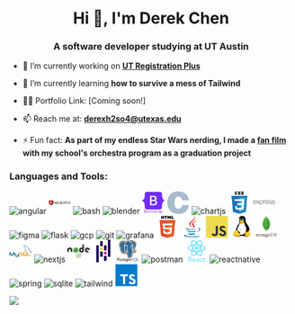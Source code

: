 <h1 align="center">Hi 👋, I'm Derek Chen</h1>
<h3 align="center">A software developer studying at UT Austin</h3>

- 🔭 I’m currently working on [**UT Registration Plus**](https://chromewebstore.google.com/detail/ut-registration-plus/hboadpjkoaieogjimneceaahlppnipaa)

- 🌱 I’m currently learning **how to survive a mess of Tailwind**

- 👨‍💻 Portfolio Link: [Coming soon!]

- 📫 Reach me at: **derexh2so4@utexas.edu**

- ⚡ Fun fact: **As part of my endless Star Wars nerding, I made a [fan film](https://youtu.be/vKaddjF631c?t=1282) with my school's orchestra program as a graduation project**


<p align="left">
</p>

<h3 align="left">Languages and Tools:</h3>
<p align="left">
  <img src="https://angular.io/assets/images/logos/angular/angular.svg" alt="angular" width="40" height="40" />
  <img src="https://raw.githubusercontent.com/devicons/devicon/master/icons/angularjs/angularjs-original-wordmark.svg" alt="angularjs" width="40" height="40" />
  <img src="https://www.vectorlogo.zone/logos/gnu_bash/gnu_bash-icon.svg" alt="bash" width="40" height="40" />
  <img src="https://download.blender.org/branding/community/blender_community_badge_white.svg" alt="blender" width="40" height="40" />
  <img src="https://raw.githubusercontent.com/devicons/devicon/master/icons/bootstrap/bootstrap-plain-wordmark.svg" alt="bootstrap" width="40" height="40" />
  <img src="https://raw.githubusercontent.com/devicons/devicon/master/icons/c/c-original.svg" alt="c" width="40" height="40" />
  <img src="https://www.chartjs.org/media/logo-title.svg" alt="chartjs" width="40" height="40" />
  <img src="https://raw.githubusercontent.com/devicons/devicon/master/icons/css3/css3-original-wordmark.svg" alt="css3" width="40" height="40" />
  <img src="https://raw.githubusercontent.com/devicons/devicon/master/icons/express/express-original-wordmark.svg" alt="express" width="40" height="40" />
  <img src="https://www.vectorlogo.zone/logos/figma/figma-icon.svg" alt="figma" width="40" height="40" />
  <img src="https://cdn.jsdelivr.net/gh/devicons/devicon@latest/icons/flask/flask-original.svg" alt="flask" width="40" height="40" />
  <img src="https://www.vectorlogo.zone/logos/google_cloud/google_cloud-icon.svg" alt="gcp" width="40" height="40" />
  <img src="https://www.vectorlogo.zone/logos/git-scm/git-scm-icon.svg" alt="git" width="40" height="40" />
  <img src="https://www.vectorlogo.zone/logos/grafana/grafana-icon.svg" alt="grafana" width="40" height="40" />
  <img src="https://raw.githubusercontent.com/devicons/devicon/master/icons/html5/html5-original-wordmark.svg" alt="html5" width="40" height="40" />
  <img src="https://raw.githubusercontent.com/devicons/devicon/master/icons/java/java-original.svg" alt="java" width="40" height="40" />
  <img src="https://raw.githubusercontent.com/devicons/devicon/master/icons/javascript/javascript-original.svg" alt="javascript" width="40" height="40" />
  <img src="https://raw.githubusercontent.com/devicons/devicon/master/icons/linux/linux-original.svg" alt="linux" width="40" height="40" />
  <img src="https://raw.githubusercontent.com/devicons/devicon/master/icons/mongodb/mongodb-original-wordmark.svg" alt="mongodb" width="40" height="40" />
  <img src="https://raw.githubusercontent.com/devicons/devicon/master/icons/mysql/mysql-original-wordmark.svg" alt="mysql" width="40" height="40" />
  <img src="https://cdn.worldvectorlogo.com/logos/nextjs-2.svg" alt="nextjs" width="40" height="40" />
  <img src="https://raw.githubusercontent.com/devicons/devicon/master/icons/nodejs/nodejs-original-wordmark.svg" alt="nodejs" width="40" height="40" />
  <img src="https://raw.githubusercontent.com/devicons/devicon/2ae2a900d2f041da66e950e4d48052658d850630/icons/pandas/pandas-original.svg" alt="pandas" width="40" height="40" />
  <img src="https://raw.githubusercontent.com/devicons/devicon/master/icons/postgresql/postgresql-original-wordmark.svg" alt="postgresql" width="40" height="40" />
  <img src="https://www.vectorlogo.zone/logos/getpostman/getpostman-icon.svg" alt="postman" width="40" height="40" />
  <img src="https://raw.githubusercontent.com/devicons/devicon/master/icons/react/react-original-wordmark.svg" alt="react" width="40" height="40" />
  <img src="https://reactnative.dev/img/header_logo.svg" alt="reactnative" width="40" height="40" />
  <img src="https://www.vectorlogo.zone/logos/springio/springio-icon.svg" alt="spring" width="40" height="40" />
  <img src="https://www.vectorlogo.zone/logos/sqlite/sqlite-icon.svg" alt="sqlite" width="40" height="40" />
  <img src="https://www.vectorlogo.zone/logos/tailwindcss/tailwindcss-icon.svg" alt="tailwind" width="40" height="40" />
  <img src="https://raw.githubusercontent.com/devicons/devicon/master/icons/typescript/typescript-original.svg" alt="typescript" width="40" height="40" />
</p>



![](https://komarev.com/ghpvc/?username=derec4&style=for-the-badge&label=Arbitrary+Statistic)

<!--
brought to you by - derex_ aka derec4 aka derexxd aka derexd aka DereC_ aka CORRUPT_Greninja or whatever my username is these days
-->

